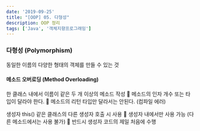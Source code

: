 ```yaml
---
date: '2019-09-25'
title: "[OOP] 05. 다형성"
description: OOP 정리
tags: ['Java', '객체지향프로그래밍']
---
```


### 다형성 (Polymorphism)
동일한 이름의 다양한 형태의 객체를 만들 수 있는 것

#### 메소드 오버로딩 (Method Overloading)

한 클래스 내에서 이름이 같은 두 개 이상의 메소드 작성
 메소드의 인자 개수 또는 타입이 달라야 한다.
 메소드의 리턴 타입만 달라서는 안된다. (컴파일 에러)

생성자
this() 같은 클래스의
다른 생성자
호출 시 사용
 생성자 내에서만
사용 가능 (다른
메소드에서는
사용 불가)
 반드시 생성자
코드의 제일
처음에 수행